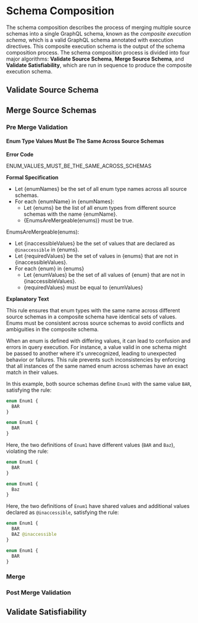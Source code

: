 # Schema Composition

The schema composition describes the process of merging multiple source schemas
into a single GraphQL schema, known as the _composite execution schema_, which
is a valid GraphQL schema annotated with execution directives. This composite
execution schema is the output of the schema composition process. The schema
composition process is divided into four major algorithms: **Validate Source
Schema**, **Merge Source Schema**, and **Validate Satisfiability**, which are
run in sequence to produce the composite execution schema.

## Validate Source Schema

## Merge Source Schemas

### Pre Merge Validation

#### Enum Type Values Must Be The Same Across Source Schemas

**Error Code**

ENUM_VALUES_MUST_BE_THE_SAME_ACROSS_SCHEMAS

**Formal Specification**

- Let {enumNames} be the set of all enum type names across all source schemas.
- For each {enumName} in {enumNames}:
  - Let {enums} be the list of all enum types from different source schemas with the name {enumName}.
  - {EnumsAreMergeable(enums)} must be true.

EnumsAreMergeable(enums):

- Let {inaccessibleValues} be the set of values that are declared as `@inaccessible` in {enums}.
- Let {requiredValues} be the set of values in {enums} that are not in {inaccessibleValues}.
- For each {enum} in {enums}
  - Let {enumValues} be the set of all values of {enum} that are not in {inaccessibleValues}.
  - {requiredValues} must be equal to {enumValues}

**Explanatory Text**

This rule ensures that enum types with the same name across different source schemas in a composite schema have identical sets of values. 
Enums must be consistent across source schemas to avoid conflicts and ambiguities in the composite schema.

When an enum is defined with differing values, it can lead to confusion and errors in query execution. 
For instance, a value valid in one schema might be passed to another where it's unrecognized, leading to unexpected behavior or failures. 
This rule prevents such inconsistencies by enforcing that all instances of the same named enum across schemas have an exact match in their values.

In this example, both source schemas define `Enum1` with the same value `BAR`, satisfying the rule:

```graphql example
enum Enum1 {
  BAR
}

enum Enum1 {
  BAR
}
```

Here, the two definitions of `Enum1` have different values (`BAR` and `Baz`), violating the rule:

```graphql counter-example
enum Enum1 {
  BAR
}

enum Enum1 {
  Baz
}
```

Here, the two definitions of `Enum1` have shared values and additional values declared as `@inaccessible`, satisfying the rule:

```graphql example
enum Enum1 {
  BAR
  BAZ @inaccessible
}

enum Enum1 {
  BAR
}
``` 

### Merge

### Post Merge Validation

## Validate Satisfiability
